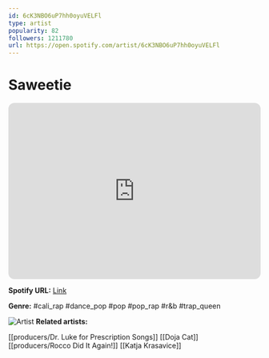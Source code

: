 ```yaml
---
id: 6cK3NBO6uP7hh0oyuVELFl
type: artist
popularity: 82
followers: 1211780
url: https://open.spotify.com/artist/6cK3NBO6uP7hh0oyuVELFl
---
```

# Saweetie

<iframe style="border-radius:12px" src="https://open.spotify.com/embed/artist/6cK3NBO6uP7hh0oyuVELFl" width="100%" height="352" frameBorder="0" allowfullscreen="" allow="autoplay; clipboard-write; encrypted-media; fullscreen; picture-in-picture" loading="lazy"></iframe>

**Spotify URL:** [Link](https://open.spotify.com/artist/6cK3NBO6uP7hh0oyuVELFl)

**Genre:**  #cali_rap #dance_pop #pop #pop_rap #r&b #trap_queen

![Artist](https://i.scdn.co/image/ab6761610000e5eb08508fea5d4e92cf4d221834)
**Related artists:**

[[producers/Dr. Luke for Prescription Songs]]
[[Doja Cat]]
[[producers/Rocco Did It Again!]]
[[Katja Krasavice]]
